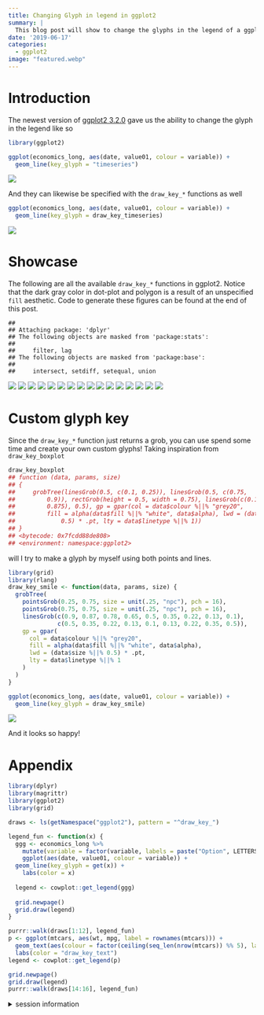 ```yaml
---
title: Changing Glyph in legend in ggplot2
summary: |
  This blog post will show to change the glyphs in the legend of a ggplot2.
date: '2019-06-17'
categories:
  - ggplot2
image: "featured.webp"
---
```


# Introduction

The newest version of [ggplot2 3.2.0](https://www.tidyverse.org/articles/2019/06/ggplot2-3-2-0/) gave us the ability to change the glyph in the legend like so


```r
library(ggplot2)

ggplot(economics_long, aes(date, value01, colour = variable)) +
  geom_line(key_glyph = "timeseries")
```

![](index_files/figure-html/unnamed-chunk-1-1.png)

And they can likewise be specified with the `draw_key_*` functions as well


```r
ggplot(economics_long, aes(date, value01, colour = variable)) +
  geom_line(key_glyph = draw_key_timeseries)
```

![](index_files/figure-html/unnamed-chunk-2-1.png)

# Showcase

The following are all the available `draw_key_*` functions in ggplot2. Notice that the dark gray color in dot-plot and polygon is a result of an unspecified `fill` aesthetic. Code to generate these figures can be found at the end of this post.


```
## 
## Attaching package: 'dplyr'
## The following objects are masked from 'package:stats':
## 
##     filter, lag
## The following objects are masked from 'package:base':
## 
##     intersect, setdiff, setequal, union
```

![](index_files/figure-html/unnamed-chunk-3-1.png)
![](index_files/figure-html/unnamed-chunk-3-2.png)
![](index_files/figure-html/unnamed-chunk-3-3.png)
![](index_files/figure-html/unnamed-chunk-3-4.png)
![](index_files/figure-html/unnamed-chunk-3-5.png)
![](index_files/figure-html/unnamed-chunk-3-6.png)
![](index_files/figure-html/unnamed-chunk-3-7.png)
![](index_files/figure-html/unnamed-chunk-3-8.png)
![](index_files/figure-html/unnamed-chunk-3-9.png)
![](index_files/figure-html/unnamed-chunk-3-10.png)
![](index_files/figure-html/unnamed-chunk-3-11.png)
![](index_files/figure-html/unnamed-chunk-3-12.png)
![](index_files/figure-html/unnamed-chunk-3-13.png)
![](index_files/figure-html/unnamed-chunk-3-14.png)
![](index_files/figure-html/unnamed-chunk-3-15.png)
![](index_files/figure-html/unnamed-chunk-3-16.png)

# Custom glyph key

Since the `draw_key_*` function just returns a grob, you can use spend some time and create your own custom glyphs! Taking inspiration from `draw_key_boxplot`


```r
draw_key_boxplot
## function (data, params, size) 
## {
##     grobTree(linesGrob(0.5, c(0.1, 0.25)), linesGrob(0.5, c(0.75, 
##         0.9)), rectGrob(height = 0.5, width = 0.75), linesGrob(c(0.125, 
##         0.875), 0.5), gp = gpar(col = data$colour %||% "grey20", 
##         fill = alpha(data$fill %||% "white", data$alpha), lwd = (data$size %||% 
##             0.5) * .pt, lty = data$linetype %||% 1))
## }
## <bytecode: 0x7fcdd88de808>
## <environment: namespace:ggplot2>
```

will I try to make a glyph by myself using both points and lines.


```r
library(grid)
library(rlang)
draw_key_smile <- function(data, params, size) {
  grobTree(
    pointsGrob(0.25, 0.75, size = unit(.25, "npc"), pch = 16),
    pointsGrob(0.75, 0.75, size = unit(.25, "npc"), pch = 16),
    linesGrob(c(0.9, 0.87, 0.78, 0.65, 0.5, 0.35, 0.22, 0.13, 0.1), 
              c(0.5, 0.35, 0.22, 0.13, 0.1, 0.13, 0.22, 0.35, 0.5)),
    gp = gpar(
      col = data$colour %||% "grey20",
      fill = alpha(data$fill %||% "white", data$alpha),
      lwd = (data$size %||% 0.5) * .pt,
      lty = data$linetype %||% 1
    )
  )
}

ggplot(economics_long, aes(date, value01, colour = variable)) +
  geom_line(key_glyph = draw_key_smile)
```

![](index_files/figure-html/unnamed-chunk-5-1.png)

And it looks so happy!

# Appendix


```r
library(dplyr)
library(magrittr)
library(ggplot2)
library(grid)

draws <- ls(getNamespace("ggplot2"), pattern = "^draw_key_")

legend_fun <- function(x) {
  ggg <- economics_long %>%
    mutate(variable = factor(variable, labels = paste("Option", LETTERS[1:5]))) %>%
    ggplot(aes(date, value01, colour = variable)) +
  geom_line(key_glyph = get(x)) +
    labs(color = x) 
  
  legend <- cowplot::get_legend(ggg)
  
  grid.newpage()
  grid.draw(legend)
}

purrr::walk(draws[1:12], legend_fun)
p <- ggplot(mtcars, aes(wt, mpg, label = rownames(mtcars))) + 
  geom_text(aes(colour = factor(ceiling(seq_len(nrow(mtcars)) %% 5), labels = paste("Option", LETTERS[1:5])))) +
  labs(color = "draw_key_text")
legend <- cowplot::get_legend(p)

grid.newpage()
grid.draw(legend)
purrr::walk(draws[14:16], legend_fun)
```

<details closed>
<summary> <span title='Click to Expand'> session information </span> </summary>

```r

─ Session info ───────────────────────────────────────────────────────────────
 setting  value                       
 version  R version 4.1.0 (2021-05-18)
 os       macOS Big Sur 10.16         
 system   x86_64, darwin17.0          
 ui       X11                         
 language (EN)                        
 collate  en_US.UTF-8                 
 ctype    en_US.UTF-8                 
 tz       America/Los_Angeles         
 date     2021-07-15                  

─ Packages ───────────────────────────────────────────────────────────────────
 package     * version date       lib source                           
 assertthat    0.2.1   2019-03-21 [1] CRAN (R 4.1.0)                   
 blogdown      1.3.2   2021-06-09 [1] Github (rstudio/blogdown@00a2090)
 bookdown      0.22    2021-04-22 [1] CRAN (R 4.1.0)                   
 bslib         0.2.5.1 2021-05-18 [1] CRAN (R 4.1.0)                   
 cli           3.0.0   2021-06-30 [1] CRAN (R 4.1.0)                   
 clipr         0.7.1   2020-10-08 [1] CRAN (R 4.1.0)                   
 codetools     0.2-18  2020-11-04 [1] CRAN (R 4.1.0)                   
 colorspace    2.0-2   2021-06-24 [1] CRAN (R 4.1.0)                   
 cowplot       1.1.1   2020-12-30 [1] CRAN (R 4.1.0)                   
 crayon        1.4.1   2021-02-08 [1] CRAN (R 4.1.0)                   
 DBI           1.1.1   2021-01-15 [1] CRAN (R 4.1.0)                   
 desc          1.3.0   2021-03-05 [1] CRAN (R 4.1.0)                   
 details     * 0.2.1   2020-01-12 [1] CRAN (R 4.1.0)                   
 digest        0.6.27  2020-10-24 [1] CRAN (R 4.1.0)                   
 dplyr       * 1.0.7   2021-06-18 [1] CRAN (R 4.1.0)                   
 ellipsis      0.3.2   2021-04-29 [1] CRAN (R 4.1.0)                   
 evaluate      0.14    2019-05-28 [1] CRAN (R 4.1.0)                   
 fansi         0.5.0   2021-05-25 [1] CRAN (R 4.1.0)                   
 farver        2.1.0   2021-02-28 [1] CRAN (R 4.1.0)                   
 generics      0.1.0   2020-10-31 [1] CRAN (R 4.1.0)                   
 ggplot2     * 3.3.5   2021-06-25 [1] CRAN (R 4.1.0)                   
 glue          1.4.2   2020-08-27 [1] CRAN (R 4.1.0)                   
 gtable        0.3.0   2019-03-25 [1] CRAN (R 4.1.0)                   
 highr         0.9     2021-04-16 [1] CRAN (R 4.1.0)                   
 htmltools     0.5.1.1 2021-01-22 [1] CRAN (R 4.1.0)                   
 httr          1.4.2   2020-07-20 [1] CRAN (R 4.1.0)                   
 jquerylib     0.1.4   2021-04-26 [1] CRAN (R 4.1.0)                   
 jsonlite      1.7.2   2020-12-09 [1] CRAN (R 4.1.0)                   
 knitr       * 1.33    2021-04-24 [1] CRAN (R 4.1.0)                   
 labeling      0.4.2   2020-10-20 [1] CRAN (R 4.1.0)                   
 lifecycle     1.0.0   2021-02-15 [1] CRAN (R 4.1.0)                   
 magrittr    * 2.0.1   2020-11-17 [1] CRAN (R 4.1.0)                   
 munsell       0.5.0   2018-06-12 [1] CRAN (R 4.1.0)                   
 pillar        1.6.1   2021-05-16 [1] CRAN (R 4.1.0)                   
 pkgconfig     2.0.3   2019-09-22 [1] CRAN (R 4.1.0)                   
 png           0.1-7   2013-12-03 [1] CRAN (R 4.1.0)                   
 purrr         0.3.4   2020-04-17 [1] CRAN (R 4.1.0)                   
 R6            2.5.0   2020-10-28 [1] CRAN (R 4.1.0)                   
 rlang       * 0.4.11  2021-04-30 [1] CRAN (R 4.1.0)                   
 rmarkdown     2.9     2021-06-15 [1] CRAN (R 4.1.0)                   
 rprojroot     2.0.2   2020-11-15 [1] CRAN (R 4.1.0)                   
 sass          0.4.0   2021-05-12 [1] CRAN (R 4.1.0)                   
 scales        1.1.1   2020-05-11 [1] CRAN (R 4.1.0)                   
 sessioninfo   1.1.1   2018-11-05 [1] CRAN (R 4.1.0)                   
 stringi       1.6.2   2021-05-17 [1] CRAN (R 4.1.0)                   
 stringr       1.4.0   2019-02-10 [1] CRAN (R 4.1.0)                   
 tibble        3.1.2   2021-05-16 [1] CRAN (R 4.1.0)                   
 tidyselect    1.1.1   2021-04-30 [1] CRAN (R 4.1.0)                   
 utf8          1.2.1   2021-03-12 [1] CRAN (R 4.1.0)                   
 vctrs         0.3.8   2021-04-29 [1] CRAN (R 4.1.0)                   
 withr         2.4.2   2021-04-18 [1] CRAN (R 4.1.0)                   
 xfun          0.24    2021-06-15 [1] CRAN (R 4.1.0)                   
 xml2          1.3.2   2020-04-23 [1] CRAN (R 4.1.0)                   
 yaml          2.2.1   2020-02-01 [1] CRAN (R 4.1.0)                   

[1] /Library/Frameworks/R.framework/Versions/4.1/Resources/library

```

</details>
<br>

